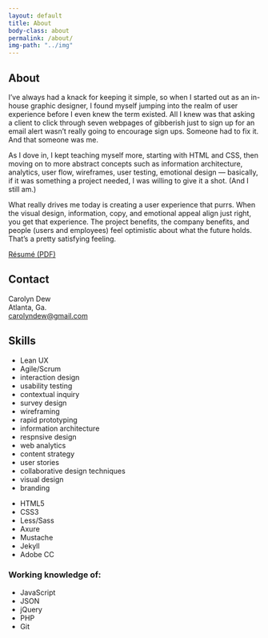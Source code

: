 ```yaml
---
layout: default
title: About
body-class: about
permalink: /about/
img-path: "../img"
---
```

<section class="resume">
<div class="section-label">
	<h2>About</h2>
</div>
<div class="section-content">

I&rsquo;ve always had a knack for keeping it simple, so when I started out as an in-house graphic designer, I found myself jumping into the realm of user experience before I even knew the term existed. All I knew was that asking a client to click through seven webpages of gibberish just to sign up for an email alert wasn&rsquo;t really going to encourage sign ups. Someone had to fix it. And that someone was me.

As I dove in, I kept teaching myself more, starting with HTML and CSS, then moving on to more abstract concepts such as information architecture, analytics, user flow, wireframes, user testing, emotional design &mdash; basically, if it was something a project needed, I was willing to give it a shot. (And I still am.)

What really drives me today is creating a user experience that purrs. When the visual design, information, copy, and emotional appeal align just right, you get that experience. The project benefits, the company benefits, and people (users and employees) feel optimistic about what the future holds. That&rsquo;s a pretty satisfying feeling.

<div class="a-resume" >
<a href="{{ page.img-path }}/Carolyn-Dew-Resume.pdf" onclick="_gaq.push(['_trackEvent', 'Resume Download', 'Download', 'Button']);" id="resume">R&eacute;sum&eacute; (PDF)</a>
	</div>
</div>
</section>
<section class="contact">
<div class="section-label">
	<h2>Contact</h2>
</div>
<div class="section-content">
	<!-- <div class="social">
	<a class="li" id="linkedin" href="http://www.linkedin.com/in/carolyndew" title="Straight-laced profile you can show your boss." onclick="_gaq.push(['_trackEvent', 'Social','Click','Linkedin']);">Linkedin</a>
	<a class="tw" id="twitter" href="https://twitter.com/carodew" title="Design-related tweets mixed with me trying to be funny." onclick="_gaq.push(['_trackEvent', 'Social','Click', 'Twitter']);">Twitter</a>
	<a class="pin" id="pinterest" href="http://pinterest.com/caslondew/" title="See what inspires and entertains me." onclick="_gaq.push(['_trackEvent', 'Social','Click','Pinterest']);">Pinterest</a>
	</div> -->
	<p>
		Carolyn Dew
		<br>
		Atlanta, Ga.
		<br>
		<a href="mailto:carolyndew@gmail.com" title="Go ahead, click already. I&rsquo;m nice!" onclick="_gaq.push(['_trackEvent', 'Contact','Click', 'Email']);">carolyndew@gmail.com</a>
	</p>
</div>
</section>
<section class="skills">
<div class="section-label">
	<h2>Skills</h2>
</div>
<div class="section-content">
<ul class="skill-pills">
<li>
	Lean UX
</li>

<li>Agile/Scrum</li>
<li>interaction design</li>
<li>usability testing</li>
<li>contextual inquiry</li>
<li>survey design</li>
<li>wireframing</li>
<li>rapid prototyping</li>
<li>information architecture</li>
<li>respnsive design</li>
<li>web analytics</li>
<li>content strategy</li>
<li>user stories</li>
<li>collaborative design techniques</li>
<li>visual design</li>
<li>branding</li>
</ul>
<ul class="skill-pills">
<li>HTML5</li>
<li>CSS3</li>
<li>Less/Sass</li>
<li>Axure</li>
<li>Mustache</li>
<li>Jekyll </li>
<li>Adobe CC</li>
</ul>
<h3>Working knowledge of: </h3>
<ul class="skill-pills">
<li>JavaScript</li><li>JSON</li><li>jQuery</li><li>PHP</li><li>Git</li>
</ul>
</div>
</section>